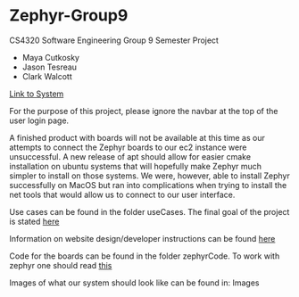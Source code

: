 # Zephyr-Group9
CS4320 Software Engineering Group 9 Semester Project
- Maya Cutkosky
- Jason Tesreau
- Clark Walcott

[Link to System](http://ec2-18-220-233-118.us-east-2.compute.amazonaws.com/SmartHome/)

For the purpose of this project, please ignore the navbar at the top of the user login page.

A finished product with boards will not be available at this time as our attempts to connect the Zephyr boards to our ec2 instance were unsuccessful. A new release of apt should allow for easier cmake installation on ubuntu systems that will hopefully make Zephyr much simpler to install on those systems. We were, however, able to install Zephyr successfully on MacOS but ran into complications when trying to install the net tools that would allow us to connect to our user interface.

Use cases can be found in the folder useCases.
The final goal of the project is stated [here](final-target-system.md)

Information on website design/developer instructions can be found [here](developer-instructions.md)

Code for the boards can be found in the folder zephyrCode.
To work with zephyr one should read [this](setupZephyrInstructions.md)

Images of what our system should look like can be found in: Images
